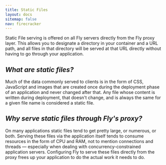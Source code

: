 ```yaml
---
title: Static Files
layout: docs
sitemap: false
nav: firecracker
---
```


Static File serving is offered on all Fly servers directly from the Fly proxy layer. This allows you to designate a directory in your container and a URL path, and all files in that directory will be served at that URL directly without having to go through your application. 

## _What are static files?_
Much of the data commonly served to clients is in the form of CSS, JavaScript and images that are created once during the deployment phase of an application and never changed after that. Any file whose content is written during deployment,  that doesn't change, and is always the same for a given file name is considered a static file. 

## _Why serve static files through Fly's proxy?_
On many applications static files tend to get pretty large, or numerous, or both. Serving these files via the application itself tends to consume resources in the form of CPU and RAM, not to mention connections and threads — especially when dealing with concurrency-constrained application servers. Configuring Fly to serve these files directly from the proxy frees up your application to do the actual work it needs to do. 
